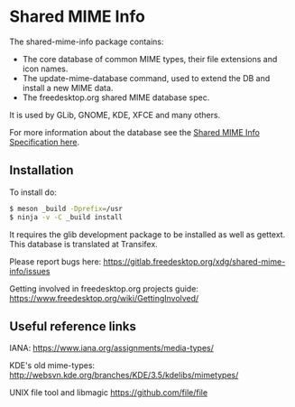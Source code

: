 # Shared MIME Info

The shared-mime-info package contains:

- The core database of common MIME types, their file extensions and icon names.
- The update-mime-database command, used to extend the DB and install a new MIME data.
- The freedesktop.org shared MIME database spec.

It is used by GLib, GNOME, KDE, XFCE and many others.

For more information about the database see the [Shared MIME Info Specification here](https://www.freedesktop.org/wiki/Specifications/shared-mime-info-spec/).

## Installation

To install do:
```sh
$ meson _build -Dprefix=/usr
$ ninja -v -C _build install
```

It requires the glib development package to be installed as well as
gettext.
This database is translated at Transifex.


Please report bugs here:
  https://gitlab.freedesktop.org/xdg/shared-mime-info/issues

Getting involved in freedesktop.org projects guide:
  https://www.freedesktop.org/wiki/GettingInvolved/


## Useful reference links

IANA:
  https://www.iana.org/assignments/media-types/

KDE's old mime-types:
  http://websvn.kde.org/branches/KDE/3.5/kdelibs/mimetypes/

UNIX file tool and libmagic
  https://github.com/file/file
